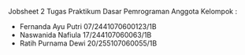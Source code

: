 Jobsheet 2 Tugas Praktikum Dasar Pemrograman
Anggota Kelompok :
- Fernanda Ayu Putri 07/2441070600123/1B
- Naswanida Nafiula 17/244107060063/1B
- Ratih Purnama Dewi 20/255107060055/1B
